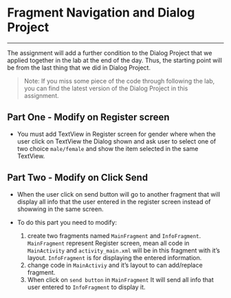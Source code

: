 # Fragment Navigation and Dialog Project
---
The assignment will add a further condition to the Dialog Project that we applied together in the lab at the end of the day. Thus, the starting point will be from the last thing that we did in Dialog Project.

> Note: If you miss some piece of the code through following the lab, you can find the latest version of the Dialog Project in this assignment.

## Part One - Modify on Register screen
- You must add TextView in Register screen for gender where when the user click on TextView the Dialog shown and ask user to select one of two choice `male/female` and show the item selected in the same TextView.


## Part Two - Modify on Click Send
- When the user click on send button will go to another fragment that will display all info that the user entered in the register screen instead of showwing in the same screen.
- To do this part you need to modify:

    1. create two fragments named `MainFragment` and `InfoFragment`. `MainFragment` represent Register screen, mean all code in `MainActivity` and `activity_main.xml` will be in this fragment with it’s layout. `InfoFragment` is for displaying the entered information. 
    2. change code in `MainActiviy` and it’s layout to can add/replace fragment. 
    3. When click on `send button` in `MainFragment` It will send all info that user entered to `InfoFragment` to display it.

